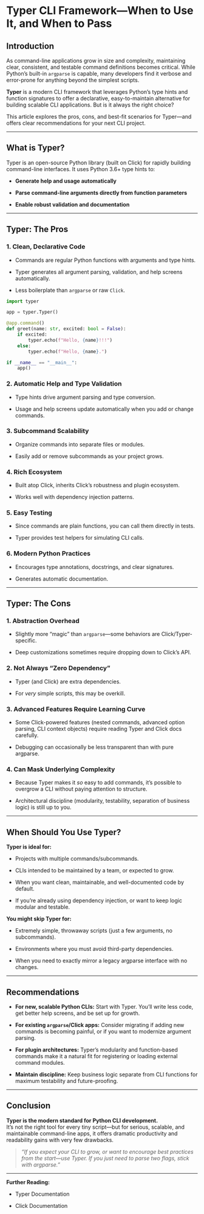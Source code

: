 # Typer CLI Framework—When to Use It, and When to Pass

## **Introduction**

As command-line applications grow in size and complexity, maintaining clear, consistent, and testable command definitions becomes critical. While Python’s built-in `argparse` is capable, many developers find it verbose and error-prone for anything beyond the simplest scripts.

**Typer** is a modern CLI framework that leverages Python’s type hints and function signatures to offer a declarative, easy-to-maintain alternative for building scalable CLI applications. But is it always the right choice?

This article explores the pros, cons, and best-fit scenarios for Typer—and offers clear recommendations for your next CLI project.

* * *

## **What is Typer?**

Typer is an open-source Python library (built on Click) for rapidly building command-line interfaces. It uses Python 3.6+ type hints to:

* **Generate help and usage automatically**
    
* **Parse command-line arguments directly from function parameters**
    
* **Enable robust validation and documentation**
    

* * *

## **Typer: The Pros**

### **1. Clean, Declarative Code**

* Commands are regular Python functions with arguments and type hints.
    
* Typer generates all argument parsing, validation, and help screens automatically.
    
* Less boilerplate than `argparse` or raw `Click`.
    

```python
import typer

app = typer.Typer()

@app.command()
def greet(name: str, excited: bool = False):
    if excited:
        typer.echo(f"Hello, {name}!!!")
    else:
        typer.echo(f"Hello, {name}.")

if __name__ == "__main__":
    app()
```

### **2. Automatic Help and Type Validation**

* Type hints drive argument parsing and type conversion.
    
* Usage and help screens update automatically when you add or change commands.
    

### **3. Subcommand Scalability**

* Organize commands into separate files or modules.
    
* Easily add or remove subcommands as your project grows.
    

### **4. Rich Ecosystem**

* Built atop Click, inherits Click’s robustness and plugin ecosystem.
    
* Works well with dependency injection patterns.
    

### **5. Easy Testing**

* Since commands are plain functions, you can call them directly in tests.
    
* Typer provides test helpers for simulating CLI calls.
    

### **6. Modern Python Practices**

* Encourages type annotations, docstrings, and clear signatures.
    
* Generates automatic documentation.
    

* * *

## **Typer: The Cons**

### **1. Abstraction Overhead**

* Slightly more “magic” than `argparse`—some behaviors are Click/Typer-specific.
    
* Deep customizations sometimes require dropping down to Click’s API.
    

### **2. Not Always “Zero Dependency”**

* Typer (and Click) are extra dependencies.
    
* For _very_ simple scripts, this may be overkill.
    

### **3. Advanced Features Require Learning Curve**

* Some Click-powered features (nested commands, advanced option parsing, CLI context objects) require reading Typer and Click docs carefully.
    
* Debugging can occasionally be less transparent than with pure argparse.
    

### **4. Can Mask Underlying Complexity**

* Because Typer makes it _so_ easy to add commands, it’s possible to overgrow a CLI without paying attention to structure.
    
* Architectural discipline (modularity, testability, separation of business logic) is still up to you.
    

* * *

## **When Should You Use Typer?**

**Typer is ideal for:**

* Projects with multiple commands/subcommands.
    
* CLIs intended to be maintained by a team, or expected to grow.
    
* When you want clean, maintainable, and well-documented code by default.
    
* If you’re already using dependency injection, or want to keep logic modular and testable.
    

**You might skip Typer for:**

* Extremely simple, throwaway scripts (just a few arguments, no subcommands).
    
* Environments where you must avoid third-party dependencies.
    
* When you need to exactly mirror a legacy argparse interface with no changes.
    

* * *

## **Recommendations**

* **For new, scalable Python CLIs:** Start with Typer. You’ll write less code, get better help screens, and be set up for growth.
    
* **For existing `argparse`/Click apps:** Consider migrating if adding new commands is becoming painful, or if you want to modernize argument parsing.
    
* **For plugin architectures:** Typer’s modularity and function-based commands make it a natural fit for registering or loading external command modules.
    
* **Maintain discipline:** Keep business logic separate from CLI functions for maximum testability and future-proofing.
    

* * *

## **Conclusion**

**Typer is the modern standard for Python CLI development.**  
It’s not the right tool for every tiny script—but for serious, scalable, and maintainable command-line apps, it offers dramatic productivity and readability gains with very few drawbacks.

> _“If you expect your CLI to grow, or want to encourage best practices from the start—use Typer. If you just need to parse two flags, stick with argparse.”_

* * *

**Further Reading:**

* Typer Documentation
    
* Click Documentation
    